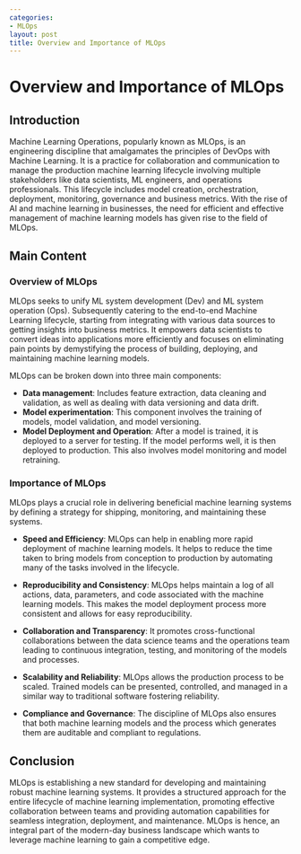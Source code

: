 ```yaml
---
categories:
- MLOps
layout: post
title: Overview and Importance of MLOps
---
```


# Overview and Importance of MLOps

## Introduction
Machine Learning Operations, popularly known as MLOps, is an engineering discipline that amalgamates the principles of DevOps with Machine Learning. It is a practice for collaboration and communication to manage the production machine learning lifecycle involving multiple stakeholders like data scientists, ML engineers, and operations professionals. This lifecycle includes model creation, orchestration, deployment, monitoring, governance and business metrics. With the rise of AI and machine learning in businesses, the need for efficient and effective management of machine learning models has given rise to the field of MLOps.

## Main Content
### Overview of MLOps
MLOps seeks to unify ML system development (Dev) and ML system operation (Ops). Subsequently catering to the end-to-end Machine Learning lifecycle, starting from integrating with various data sources to getting insights into business metrics. It empowers data scientists to convert ideas into applications more efficiently and focuses on eliminating pain points by demystifying the process of building, deploying, and maintaining machine learning models.

MLOps can be broken down into three main components:
- **Data management**: Includes feature extraction, data cleaning and validation, as well as dealing with data versioning and data drift.
- **Model experimentation**: This component involves the training of models, model validation, and model versioning.
- **Model Deployment and Operation**: After a model is trained, it is deployed to a server for testing. If the model performs well, it is then deployed to production. This also involves model monitoring and model retraining.

### Importance of MLOps
MLOps plays a crucial role in delivering beneficial machine learning systems by defining a strategy for shipping, monitoring, and maintaining these systems. 

- **Speed and Efficiency**: MLOps can help in enabling more rapid deployment of machine learning models. It helps to reduce the time taken to bring models from conception to production by automating many of the tasks involved in the lifecycle.
  
- **Reproducibility and Consistency**: MLOps helps maintain a log of all actions, data, parameters, and code associated with the machine learning models. This makes the model deployment process more consistent and allows for easy reproducibility.
  
- **Collaboration and Transparency**: It promotes cross-functional collaborations between the data science teams and the operations team leading to continuous integration, testing, and monitoring of the models and processes.
  
- **Scalability and Reliability**: MLOps allows the production process to be scaled. Trained models can be presented, controlled, and managed in a similar way to traditional software fostering reliability.
  
- **Compliance and Governance**: The discipline of MLOps also ensures that both machine learning models and the process which generates them are auditable and compliant to regulations.

## Conclusion
MLOps is establishing a new standard for developing and maintaining robust machine learning systems. It provides a structured approach for the entire lifecycle of machine learning implementation, promoting effective collaboration between teams and providing automation capabilities for seamless integration, deployment, and maintenance. MLOps is hence, an integral part of the modern-day business landscape which wants to leverage machine learning to gain a competitive edge.
